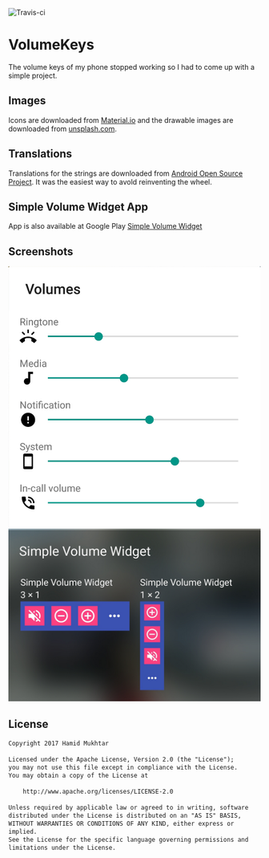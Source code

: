 ![Travis-ci](https://travis-ci.org/hammmmy/VolumeKeys.svg?branch=master)
# VolumeKeys

The volume keys of my phone stopped working so I had to come up with a simple project.

## Images
Icons are downloaded from [Material.io](material.io) and the drawable images are downloaded from [unsplash.com](unsplash.com).

## Translations
Translations for the strings are downloaded from [Android Open Source Project](https://source.android.com/source/licenses). It was the easiest way to avold reinventing the wheel.

## Simple Volume Widget App
App is also available at Google Play [Simple Volume Widget](https://play.google.com/store/apps/details?id=org.ipforsmartobjects.apps.volumekeyswidget&hl=en)

## Screenshots
![Preview](screenshots/volumes_dialog_activity.jpg)
![Preview](screenshots/widgets.jpg)

## License
```
Copyright 2017 Hamid Mukhtar

Licensed under the Apache License, Version 2.0 (the "License");
you may not use this file except in compliance with the License.
You may obtain a copy of the License at

    http://www.apache.org/licenses/LICENSE-2.0

Unless required by applicable law or agreed to in writing, software
distributed under the License is distributed on an "AS IS" BASIS,
WITHOUT WARRANTIES OR CONDITIONS OF ANY KIND, either express or implied.
See the License for the specific language governing permissions and
limitations under the License.
```

